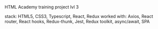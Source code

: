 HTML Academy training project lvl 3

stack: HTML5, CSS3, Typescript, React, Redux
worked with: Axios, React router, React hooks, Redux-thunk, Jest, Redux toolkit, async/await, SPA
